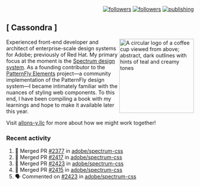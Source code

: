 <p align="right"><a rel="me" href="https://front-end.social/@castastrophe">
    <img alt="followers" title="Follow me on Mastodon" src="https://img.shields.io/mastodon/follow/109297102751309835?domain=https%3A%2F%2Ffront-end.social&label=Follow&logo=mastodon&logoColor=white&style=for-the-badge&labelColor=008080&color=006969"/></a>
  <a href="https://codepen.io/castastrophe/">
    <img alt="followers" title="Follow me on CodePen" src="https://img.shields.io/badge/16-1?color=640464&labelColor=7c007c&style=for-the-badge&logo=codepen&label=Follow"/></a>
<a href="https://castastrophe.medium.com/">
    <img alt="publishing" title="View articles on Medium" src="https://img.shields.io/badge/107-1?color=666&labelColor=444&label=subscribe&logo=medium&logoColor=white&style=for-the-badge"/></a>
</p>

## [&nbsp;Cassondra&nbsp;]

<img align="right" src="https://github-production-user-asset-6210df.s3.amazonaws.com/1840295/253016758-ba468774-1cd3-42c2-8f43-947b5eeb5edf.png" height="200" alt="A circular logo of a coffee cup viewed from above; abstract, dark outlines with hints of teal and creamy tones">

Experienced front-end developer and architect of enterprise-scale design systems for Adobe; previously of Red Hat. My primary focus at the moment is the [Spectrum design system](https://github.com/adobe/spectrum-css). As a founding contributor to the [PatternFly&nbsp;Elements](https://github.com/patternfly/patternfly-elements) project&mdash;a community implementation of the PatternFly design system&mdash;I became intimately familiar with the nuances of styling web components. To this end, I have been compiling a book with my learnings and hope to make it available later this year.

Visit [allons-y.llc](http://allons-y.llc/) for more about how we might work together!

### Recent activity

<!--START_SECTION:activity-->
1. 🎉 Merged PR [#2377](https://github.com/adobe/spectrum-css/pull/2377) in [adobe/spectrum-css](https://github.com/adobe/spectrum-css)
2. 🎉 Merged PR [#2417](https://github.com/adobe/spectrum-css/pull/2417) in [adobe/spectrum-css](https://github.com/adobe/spectrum-css)
3. 🎉 Merged PR [#2423](https://github.com/adobe/spectrum-css/pull/2423) in [adobe/spectrum-css](https://github.com/adobe/spectrum-css)
4. 🎉 Merged PR [#2415](https://github.com/adobe/spectrum-css/pull/2415) in [adobe/spectrum-css](https://github.com/adobe/spectrum-css)
5. 🗣 Commented on [#2423](https://github.com/adobe/spectrum-css/pull/2423#issuecomment-1895844569) in [adobe/spectrum-css](https://github.com/adobe/spectrum-css)
<!--END_SECTION:activity-->
